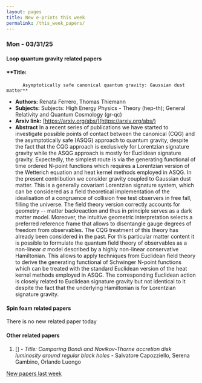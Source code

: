 ```yaml
---
layout: pages
title: New e-prints this week
permalink: /this_week_papers/
---
```




### Mon - 03/31/25

#### Loop quantum gravity related papers

#### **Title:
          Asymptotically safe canonical quantum gravity: Gaussian dust matter**
 - **Authors:** Renata Ferrero, Thomas Thiemann
 - **Subjects:** Subjects:
High Energy Physics - Theory (hep-th); General Relativity and Quantum Cosmology (gr-qc)
 - **Arxiv link:** [https://arxiv.org/abs/](https://arxiv.org/abs/)
 - **Abstract**
 In a recent series of publications we have started to investigate possible points of contact between the canonical (CQG) and the asymptotically safe (ASQG) approach to quantum gravity, despite the fact that the CQG approach is exclusively for Lorentzian signature gravity while the ASQG approach is mostly for Euclidean signature gravity. Expectedly, the simplest route is via the generating functional of time ordered N-point functions which requires a Lorentzian version of the Wetterich equation and heat kernel methods employed in ASQG. In the present contribution we consider gravity coupled to Gaussian dust matter. This is a generally covariant Lorentzian signature system, which can be considered as a field theoretical implementation of the idealisation of a congruence of collision free test observers in free fall, filling the universe. The field theory version correctly accounts for geometry -- matter backreaction and thus in principle serves as a dark matter model. Moreover, the intuitive geometric interpretation selects a preferred reference frame that allows to disentangle gauge degrees of freedom from observables. The CQG treatment of this theory has already been considered in the past. For this particular matter content it is possible to formulate the quantum field theory of observables as a non-linear $\sigma$ model described by a highly non-linear conservative Hamiltonian. This allows to apply techniques from Euclidean field theory to derive the generating functional of Schwinger N-point functions which can be treated with the standard Euclidean version of the heat kernel methods employed in ASQG. The corresponding Euclidean action is closely related to Euclidean signature gravity but not identical to it despite the fact that the underlying Hamiltonian is for Lorentzian signature gravity. 

#### Spin foam related papers

There is no new related paper today 



#### Other related papers

1. [[]](https://arxiv.org/abs/) - *Title:
          Comparing Bondi and Novikov-Thorne accretion disk luminosity around regular black holes* - Salvatore Capozziello, Serena Gambino, Orlando Luongo






[New papers last week]({{site.url}}/archived/weekly/pre-prints/2025/03/31/archived_weekly_papers.html)